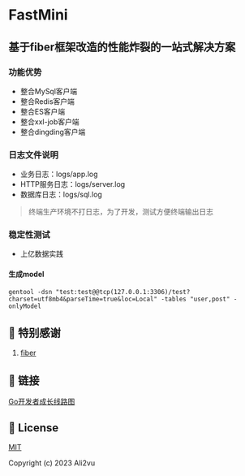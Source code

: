 # FastMini

## 基于fiber框架改造的性能炸裂的一站式解决方案

### 功能优势

* 整合MySql客户端
* 整合Redis客户端
* 整合ES客户端
* 整合xxl-job客户端
* 整合dingding客户端

### 日志文件说明

* 业务日志：logs/app.log
* HTTP服务日志：logs/server.log
* 数据库日志：logs/sql.log

> 终端生产环境不打日志，为了开发，测试方便终端输出日志

### 稳定性测试

* 上亿数据实践

#### 生成model

```
gentool -dsn "test:test@@tcp(127.0.0.1:3306)/test?charset=utf8mb4&parseTime=true&loc=Local" -tables "user,post" -onlyModel
```

## 🤝 特别感谢

1. [fiber](https://github.com/gofiber/fiber)

## 🤝 链接

[Go开发者成长线路图](http://www.golangroadmap.com/)

## 🔑 License

[MIT](https://github.com/fastmini/fastmini/blob/master/LICENSE.md)

Copyright (c) 2023 Ali2vu